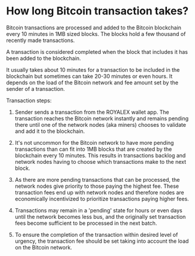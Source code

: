 # How long Bitcoin transaction takes?

Bitcoin transactions are processed and added to the Bitcoin blockchain every 10 minutes in 1MB sized blocks. The blocks hold a few thousand of recently made transactions.

A transaction is considered completed when the block that includes it has been added to the blockchain.

It usually takes about 10 minutes for a transaction to be included in the blockchain but sometimes can take 20-30 minutes or even hours. It depends on the load of the Bitcoin network and fee amount set by the sender of a transaction.

Transaction steps:

1. Sender sends a transaction from the ROYALEX wallet app. The transaction reaches the Bitcoin network instantly and remains pending there until one of the network nodes (aka miners) chooses to validate and add it to the blockchain.

2. It's not uncommon for the Bitcoin network to have more pending transactions than can fit into 1MB blocks that are created by the blockchain every 10 minutes. This results in transactions backlog and network nodes having to choose which transactions make to the next block.

3. As there are more pending transactions that can be processed, the network nodes give priority to those paying the highest fee. These transaction fees end up with network nodes and therefore nodes are economically incentivized to prioritize transactions paying higher fees.

4. Transactions may remain in a 'pending' state for hours or even days until the network becomes less bus, and the originally set transaction fees become sufficient to be processed in the next batch.

5. To ensure the completion of the transaction within desired level of urgency, the transaction fee should be set taking into account the load on the Bitcoin network.
